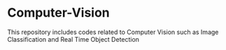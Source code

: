 # Computer-Vision
This repository includes codes related to Computer Vision such as Image Classification and Real Time Object Detection

